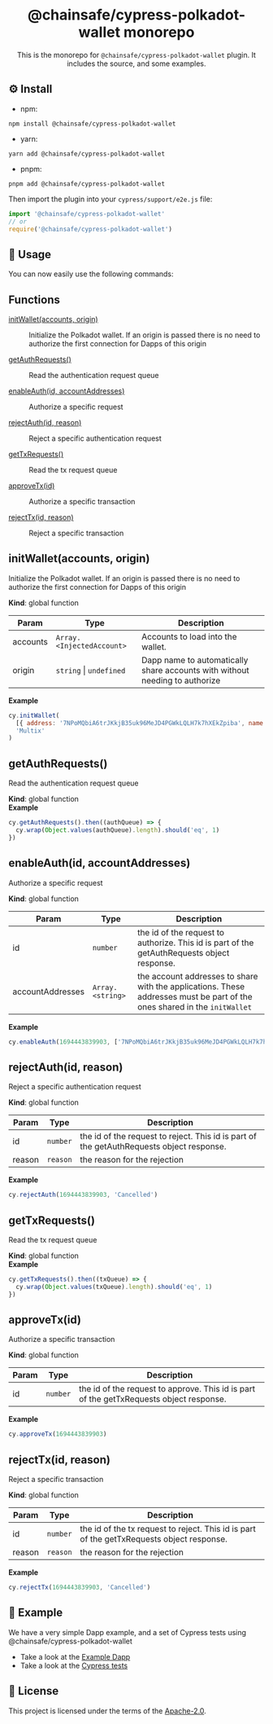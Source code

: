 <div align="center">

# @chainsafe/cypress-polkadot-wallet monorepo

This is the monorepo for `@chainsafe/cypress-polkadot-wallet` plugin. It includes the source, and some examples.

</div>

## ⚙️ Install

- npm:

```shell
npm install @chainsafe/cypress-polkadot-wallet
```

- yarn:

```shell
yarn add @chainsafe/cypress-polkadot-wallet
```

- pnpm:

```shell
pnpm add @chainsafe/cypress-polkadot-wallet
```

Then import the plugin into your `cypress/support/e2e.js` file:

```js
import '@chainsafe/cypress-polkadot-wallet'
// or
require('@chainsafe/cypress-polkadot-wallet')
```

## 🧪 Usage

You can now easily use the following commands:

## Functions

<dl>
<dt><a href="#initWallet">initWallet(accounts, origin)</a></dt>
<dd><p>Initialize the Polkadot wallet. If an origin is passed there is no need to authorize the first connection for Dapps of this origin</p>
</dd>
<dt><a href="#getAuthRequests">getAuthRequests()</a></dt>
<dd><p>Read the authentication request queue</p>
</dd>
<dt><a href="#enableAuth">enableAuth(id, accountAddresses)</a></dt>
<dd><p>Authorize a specific request</p>
</dd>
<dt><a href="#rejectAuth">rejectAuth(id, reason)</a></dt>
<dd><p>Reject a specific authentication request</p>
</dd>
<dt><a href="#getTxRequests">getTxRequests()</a></dt>
<dd><p>Read the tx request queue</p>
</dd>
<dt><a href="#approveTx">approveTx(id)</a></dt>
<dd><p>Authorize a specific transaction</p>
</dd>
<dt><a href="#rejectTx">rejectTx(id, reason)</a></dt>
<dd><p>Reject a specific transaction</p>
</dd>
</dl>

<a name="initWallet"></a>

## initWallet(accounts, origin)

Initialize the Polkadot wallet. If an origin is passed there is no need to authorize the first connection for Dapps of this origin

**Kind**: global function

| Param    | Type                                          | Description                                                                 |
| -------- | --------------------------------------------- | --------------------------------------------------------------------------- |
| accounts | <code>Array.&lt;InjectedAccount&gt;</code>    | Accounts to load into the wallet.                                           |
| origin   | <code>string</code> \| <code>undefined</code> | Dapp name to automatically share accounts with without needing to authorize |

**Example**

```js
cy.initWallet(
  [{ address: '7NPoMQbiA6trJKkjB35uk96MeJD4PGWkLQLH7k7hXEkZpiba', name: 'Alice', type: 'sr25519' }],
  'Multix'
)
```

<a name="getAuthRequests"></a>

## getAuthRequests()

Read the authentication request queue

**Kind**: global function  
**Example**

```js
cy.getAuthRequests().then((authQueue) => {
  cy.wrap(Object.values(authQueue).length).should('eq', 1)
})
```

<a name="enableAuth"></a>

## enableAuth(id, accountAddresses)

Authorize a specific request

**Kind**: global function

| Param            | Type                              | Description                                                                                                               |
| ---------------- | --------------------------------- | ------------------------------------------------------------------------------------------------------------------------- |
| id               | <code>number</code>               | the id of the request to authorize. This id is part of the getAuthRequests object response.                               |
| accountAddresses | <code>Array.&lt;string&gt;</code> | the account addresses to share with the applications. These addresses must be part of the ones shared in the `initWallet` |

**Example**

```js
cy.enableAuth(1694443839903, ['7NPoMQbiA6trJKkjB35uk96MeJD4PGWkLQLH7k7hXEkZpiba'])
```

<a name="rejectAuth"></a>

## rejectAuth(id, reason)

Reject a specific authentication request

**Kind**: global function

| Param  | Type                | Description                                                                              |
| ------ | ------------------- | ---------------------------------------------------------------------------------------- |
| id     | <code>number</code> | the id of the request to reject. This id is part of the getAuthRequests object response. |
| reason | <code>reason</code> | the reason for the rejection                                                             |

**Example**

```js
cy.rejectAuth(1694443839903, 'Cancelled')
```

<a name="getTxRequests"></a>

## getTxRequests()

Read the tx request queue

**Kind**: global function  
**Example**

```js
cy.getTxRequests().then((txQueue) => {
  cy.wrap(Object.values(txQueue).length).should('eq', 1)
})
```

<a name="approveTx"></a>

## approveTx(id)

Authorize a specific transaction

**Kind**: global function

| Param | Type                | Description                                                                             |
| ----- | ------------------- | --------------------------------------------------------------------------------------- |
| id    | <code>number</code> | the id of the request to approve. This id is part of the getTxRequests object response. |

**Example**

```js
cy.approveTx(1694443839903)
```

<a name="rejectTx"></a>

## rejectTx(id, reason)

Reject a specific transaction

**Kind**: global function

| Param  | Type                | Description                                                                               |
| ------ | ------------------- | ----------------------------------------------------------------------------------------- |
| id     | <code>number</code> | the id of the tx request to reject. This id is part of the getTxRequests object response. |
| reason | <code>reason</code> | the reason for the rejection                                                              |

**Example**

```js
cy.rejectTx(1694443839903, 'Cancelled')
```

## 📐 Example

We have a very simple Dapp example, and a set of Cypress tests using @chainsafe/cypress-polkadot-wallet

- Take a look at the [Example Dapp](/packages/example/src)
- Take a look at the [Cypress tests](/packages/example/cypress/e2e/test%20cypress-polkadot-wallet%20plugin.cy.ts)

## 📄 License

This project is licensed under the terms of the [Apache-2.0](/LICENSE.md).
